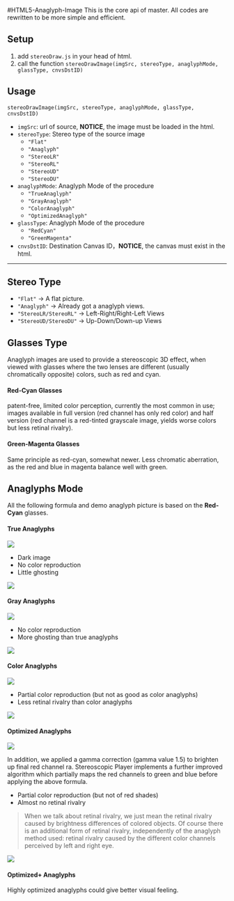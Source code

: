 #HTML5-Anaglyph-Image
This is the core api of master.
All codes are rewritten to be more simple and efficient.
## Setup
1. add ```stereoDraw.js``` in your head of html.
2. call the function ```stereoDrawImage(imgSrc, stereoType, anaglyphMode, glassType, cnvsDstID)```


## Usage

`stereoDrawImage(imgSrc, stereoType, anaglyphMode, glassType, cnvsDstID)`

- `imgSrc`: url of source, **NOTICE**, the image must be loaded in the html.
- `stereoType`: Stereo type of the source image
  - `"Flat"`
  - `"Anaglyph"`
  - `"StereoLR"`
  - `"StereoRL"`
  - `"StereoUD"`
  - `"StereoDU"`
- `anaglyphMode`: Anaglyph Mode of the procedure
  - `"TrueAnaglyph"`
  - `"GrayAnaglyph"`
  - `"ColorAnaglyph"`
  - `"OptimizedAnaglyph"`
- `glassType`: Anaglyph Mode of the procedure
  - `"RedCyan"`
  - `"GreenMagenta"`
- `cnvsDstID`: Destination Canvas ID，**NOTICE**, the canvas must exist in the html.


----------


## Stereo Type

- `"Flat"` -> A flat picture.
- `"Anaglyph"` -> Already got a anaglyph views.
- `"StereoLR/StereoRL"` -> Left-Right/Right-Left Views
- `"StereoUD/StereoDU"` -> Up-Down/Down-up Views

## Glasses Type ##

Anaglyph images are used to provide a stereoscopic 3D effect, when viewed with glasses where the two lenses are different (usually chromatically opposite) colors, such as red and cyan.

#### Red-Cyan Glasses

patent-free, limited color perception, currently the most common in use; images available in full version (red channel has only red color) and half version (red channel is a red-tinted grayscale image, yields worse colors but less retinal rivalry).

#### Green-Magenta Glasses

Same principle as red-cyan, somewhat newer. Less chromatic aberration, as the red and blue in magenta balance well with green.


## Anaglyphs Mode 

All the following formula and demo anaglyph picture is based on the **Red-Cyan** glasses.

#### True Anaglyphs
![](http://storage.logicmd.net/repos/HTML5-Stereo-Viewer/formulatrueanaglyph.gif)

- Dark image
- No color reproduction
- Little ghosting

![](http://storage.logicmd.net/repos/HTML5-Stereo-Viewer/trueanaglyph_small.jpg)

#### Gray Anaglyphs ####
![](http://storage.logicmd.net/repos/HTML5-Stereo-Viewer/formulagrayanaglyph.gif)

- No color reproduction
- More ghosting than true anaglyphs

![](http://storage.logicmd.net/repos/HTML5-Stereo-Viewer/grayanaglyph_small.jpg)

#### Color Anaglyphs ####
![](http://storage.logicmd.net/repos/HTML5-Stereo-Viewer/formulacoloranaglyph.gif)

- Partial color reproduction (but not as good as color anaglyphs)
- Less retinal rivalry than color anaglyphs

![](http://storage.logicmd.net/repos/HTML5-Stereo-Viewer/coloranaglyph_small.jpg)

#### Optimized Anaglyphs ####
![](http://storage.logicmd.net/repos/HTML5-Stereo-Viewer/formulaoptimizedanaglyph.gif)

In addition, we applied a gamma correction (gamma value 1.5) to brighten up final red channel ra. Stereoscopic Player implements a further improved algorithm which partially maps the red channels to green and blue before applying the above formula.

- Partial color reproduction (but not of red shades)
- Almost no retinal rivalry

> When we talk about retinal rivalry, we just mean the retinal rivalry caused by brightness differences of colored objects. Of course there is an additional form of retinal rivalry, independently of the anaglyph method used: retinal rivalry caused by the different color channels perceived by left and right eye.

![](http://storage.logicmd.net/repos/HTML5-Stereo-Viewer/optimizedanaglyph_small.jpg)

#### Optimized+ Anaglyphs ####

Highly optimized anaglyphs could give better visual feeling. 

